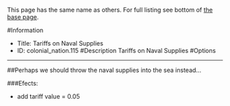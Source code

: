 This page has the same name as others. For full listing see bottom of [the base page](tariffs_on_naval_supplies.md).

#Information
 - Title: Tariffs on Naval Supplies
 - ID: colonial_nation.115
#Description
Tariffs on Naval Supplies
#Options

___
##Perhaps we should throw the naval supplies into the sea instead...

###Efects:<ul><li>add tariff value = 0.05</li></ul>

